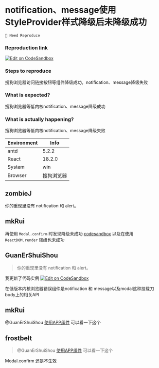 # notification、message使用StyleProvider样式降级后未降级成功

`🤔 Need Reproduce`

### Reproduction link

[![Edit on CodeSandbox](https://codesandbox.io/static/img/play-codesandbox.svg)](https://codesandbox.io/s/antd-reproduction-template-forked-p0yjz5?file=/index.js)

### Steps to reproduce

搜狗浏览器访问链接按钮等组件降级成功，notification、message降级失败

### What is expected?

搜狗浏览器等低内核notification、message降级成功

### What is actually happening?

搜狗浏览器等低内核notification、message降级失败

| Environment | Info       |
| ----------- | ---------- |
| antd        | 5.2.2      |
| React       | 18.2.0     |
| System      | win        |
| Browser     | 搜狗浏览器 |

<!-- generated by ant-design-issue-helper. DO NOT REMOVE -->

## zombieJ

你的重现里没有 notification 和 alert。

## mkRui

再使用 `Modal.confirm` 时发现降级未成功
[codesandbox](https://codesandbox.io/embed/antd-reproduction-template-forked-1oct1u?fontsize=14&hidenavigation=1&theme=dark)
以及在使用 `ReactDOM.render` 降级也未成功

## GuanErShuiShou

> 你的重现里没有 notification 和 alert。

我更新了代码实例
[![Edit on CodeSandbox](https://codesandbox.io/static/img/play-codesandbox.svg)](https://codesandbox.io/s/antd-reproduction-template-forked-p0yjz5?file=/index.js)

在低版本内核浏览器错误组件是notification 和 message以及modal这种挂载刀body上的相关API

## mkRui

@GuanErShuiShou [使用APP组件](https://ant.design/components/app-cn/) 可以看一下这个

## frostbelt

> @GuanErShuiShou [使用APP组件](https://ant.design/components/app-cn/) 可以看一下这个

Modal.confirm 还是不生效
